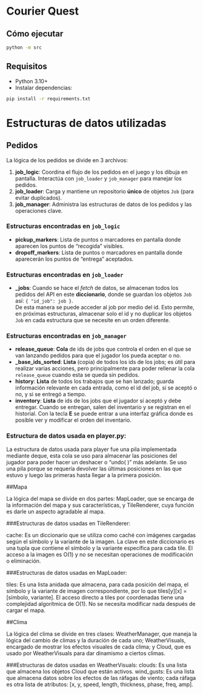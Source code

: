 # Courier Quest

## Cómo ejecutar
```bash
python -m src
```

## Requisitos
- Python 3.10+
- Instalar dependencias:
```bash
pip install -r requirements.txt
```

# Estructuras de datos utilizadas

## Pedidos

La lógica de los pedidos se divide en 3 archivos:

1. **job_logic**: Coordina el flujo de los pedidos en el juego y los dibuja en pantalla. Interactúa con `job_loader` y `job_manager` para manejar los pedidos.
2. **job_loader**: Carga y mantiene un repositorio **único** de objetos `Job` (para evitar duplicados).
3. **job_manager**: Administra las estructuras de datos de los pedidos y las operaciones clave.

### Estructuras encontradas en `job_logic`

- **pickup_markers**: Lista de puntos o marcadores en pantalla donde aparecen los puntos de “recogida” visibles.  
- **dropoff_markers**: Lista de puntos o marcadores en pantalla donde aparecerán los puntos de “entrega” aceptados.

### Estructuras encontradas en `job_loader`

- **_jobs**: Cuando se hace el *fetch* de datos, se almacenan todos los pedidos del API en este **diccionario**, donde se guardan los objetos `Job` así: `{ "id_job": job }`.  
  De esta manera se puede acceder al job por medio del id. Esto permite, en próximas estructuras, almacenar solo el id y no duplicar los objetos `Job` en cada estructura que se necesite en un orden diferente.

### Estructuras encontradas en `job_manager`

- **release_queue**: **Cola** de ids de jobs que controla el orden en el que se van lanzando pedidos para que el jugador los pueda aceptar o no.  
- **_base_ids_sorted**: **Lista** (copia) de todos los ids de los jobs; es útil para realizar varias acciones, pero principalmente para poder rellenar la cola `release_queue` cuando esta se queda sin pedidos.  
- **history**: **Lista** de todos los trabajos que se han lanzado; guarda información relevante en cada entrada, como el id del job, si se aceptó o no, y si se entregó a tiempo.  
- **inventory**: **Lista** de ids de los jobs que el jugador sí aceptó y debe entregar. Cuando se entregan, salen del inventario y se registran en el historial. Con la tecla **E** se puede entrar a una interfaz gráfica donde es posible ver y modificar el orden del inventario.

### Estructura de datos usada en player.py:
La estructura de datos usada para player fue una pila implementada mediante deque, esta cola se uso para almacenar las posiciones del jugador para poder hacer un deshacer o “undo( )” más adelante. Se uso una pila porque se requería devolver las últimas posiciones en las que estuvo y luego las primeras hasta llegar a la primera posición. 

##Mapa

La lógica del mapa se divide en dos partes: MapLoader, que se encarga de la información del mapa y sus características, y TileRenderer, cuya función es darle un aspecto agradable al mapa.

###Estructuras de datos usadas en TileRenderer:

cache: Es un diccionario que se utiliza como caché con imágenes cargadas según el símbolo y la variante de la imagen. La clave en este diccionario es una tupla que contiene el símbolo y la variante específica para cada tile.
El acceso a la imagen es O(1) y no se necesitan operaciones de modificación o eliminación.

###Estructuras de datos usadas en MapLoader:

tiles: Es una lista anidada que almacena, para cada posición del mapa, el símbolo y la variante de imagen correspondiente, por lo que tiles[y][x] = [símbolo, variante].
El acceso directo a tiles por coordenadas tiene una complejidad algorítmica de O(1).
No se necesita modificar nada después de cargar el mapa.

##Clima

La lógica del clima se divide en tres clases: WeatherManager, que maneja la lógica del cambio de climas y la duración de cada uno; WeatherVisuals, encargado de mostrar los efectos visuales de cada clima; y Cloud, que es usado por WeatherVisuals para dar dinamismo a ciertos climas.

###Estructuras de datos usadas en WeatherVisuals:
clouds: Es una lista que almacena los objetos Cloud que están activos.
wind_gusts: Es una lista que almacena datos sobre los efectos de las ráfagas de viento; cada ráfaga es otra lista de atributos: [x, y, speed, length, thickness, phase, freq, amp].
